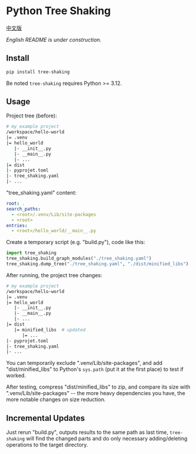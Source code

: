 # Python Tree Shaking

[中文版](./README.zh.md)

*English README is under construction.*

## Install

```sh
pip install tree-shaking
```

Be noted `tree-shaking` requires Python >= 3.12.

## Usage

Project tree (before):

```sh
# my example project
/workspace/hello-world
|= .venv
|= hello_world
   |- __init__.py
   |- __main__.py
   |- ...
|= dist
|- pyprojet.toml
|- tree_shaking.yaml
|- ...
```

"tree_shaking.yaml" content:

```yaml
root: .
search_paths:
  - <root>/.venv/Lib/site-packages
  - <root>
entries:
  - <root>/hello_world/__main__.py
```

Create a temporary script (e.g. "build.py"), code like this:

```python
import tree_shaking
tree_shaking.build_graph_modules("./tree_shaking.yaml")
tree_shaking.dump_tree("./tree_shaking.yaml", "./dist/minified_libs")
```

After running, the project tree changes:

```sh
# my example project
/workspace/hello-world
|= .venv
|= hello_world
   |- __init__.py
   |- __main__.py
   |- ...
|= dist
   |= minified_libs  # updated
      |= ...
|- pyprojet.toml
|- tree_shaking.yaml
|- ...
```

You can temporarily exclude ".venv/Lib/site-packages", and add "dist/minified_libs" to Python's `sys.path` (put it at the first place) to test if worked.

After testing, compress "dist/minified_libs" to zip, and compare its size with ".venv/Lib/site-packages" -- the more heavy dependencies you have, the more notable changes on size reduction.

## Incremental Updates

Just rerun "build.py", outputs results to the same path as last time, `tree-shaking` will find the changed parts and do only necessary adding/deleting operations to the target directory.

